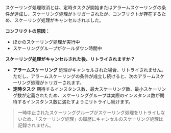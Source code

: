 スケーリング処理取消とは、定時タスクが開始またはアラームスケーリングの条件が達成し、スケーリング処理がトリガーされたが、コンフリクトが存在するため、スケーリング処理がキャンセルされました。

**コンフリクトの原因：**
- ほかのスケーリング処理が実行中
- スケーリンググループがクールダウン時間中

**スケーリング処理がキャンセルされた後、リトライされますか？**
- **アラームスケーリング** 処理がキャンセルされた場合、リトライされません。ただし、アラームスケーリングの条件が成立し続けると、次のアラームスケーリング処理がトリガーされます。
- **定時タスク** 期待するインスタンス数、最大スケーリング数、最小スケーリング数が定義されたため、スケーリンググループは実際のインスタンス数が期待するインスタンス数に満たすようにリトライし続けます。

>一時中止されたスケーリンググループがスケーリング処理をリトライしないため、「スケーリング処理」の履歴にキャンセルのスケーリング処理は記録されません。
